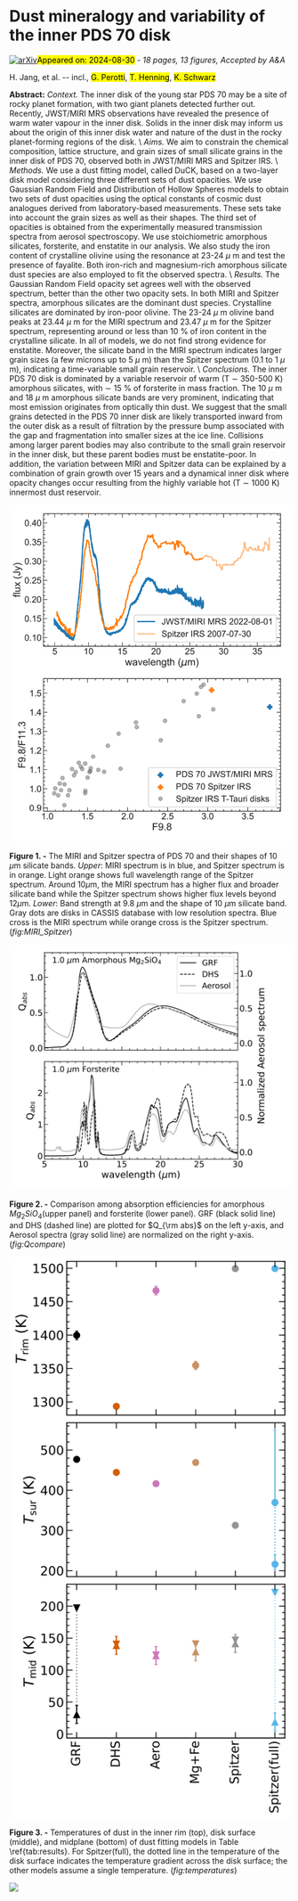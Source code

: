 <div class="macros" style="visibility:hidden;">
$\newcommand{\ensuremath}{}$
$\newcommand{\xspace}{}$
$\newcommand{\object}[1]{\texttt{#1}}$
$\newcommand{\farcs}{{.}''}$
$\newcommand{\farcm}{{.}'}$
$\newcommand{\arcsec}{''}$
$\newcommand{\arcmin}{'}$
$\newcommand{\ion}[2]{#1#2}$
$\newcommand{\textsc}[1]{\textrm{#1}}$
$\newcommand{\hl}[1]{\textrm{#1}}$
$\newcommand{\footnote}[1]{}$
$\newcommand{\sect}[1]{Sect.~\ref{sec:#1}}$
$\newcommand{\Sect}[1]{Section~\ref{sec:#1}}$
$\newcommand{\sects}[2]{Sects. \ref{sec:#1} and \ref{sec:#2}}$
$\newcommand{\Sects}[2]{Sections \ref{sec:#1} and \ref{sec:#2}}$
$\newcommand{\fg}[1]{Fig.~\ref{fig:#1}}$
$\newcommand{\Fg}[1]{Figure~\ref{fig:#1}}$
$\newcommand{\fgs}[2]{Figs. \ref{fig:#1} and \ref{fig:#2}}$
$\newcommand{\Fgs}[2]{Figures \ref{fig:#1} and \ref{fig:#2}}$
$\newcommand{\fgnum}[1]{\ref{fig:#1}}$
$\newcommand{\eq}[1]{Eq.~(\ref{eq:#1})\xspace}$
$\newcommand{\Eq}[1]{Equation~(\ref{eq:#1})\xspace}$
$\newcommand{\Eqs}[2]{Eqs. (\ref{eq:#1}) and (\ref{eq:#2})}$
$\newcommand{\Eqss}[3]{Eqs. (\ref{eq:#1}), (\ref{eq:#2}) and (\ref{eq:#3})}$
$\newcommand{\co}[1]{\textcolor{blue}{\textsf{#1}}}$
$\newcommand{\jay}[1]{\textcolor{orange}{\textsf{#1}}}$</div>



<div id="title">

# Dust mineralogy and variability of the inner PDS 70 disk

</div>
<div id="comments">

[![arXiv](https://img.shields.io/badge/arXiv-2408.16367-b31b1b.svg)](https://arxiv.org/abs/2408.16367)<mark>Appeared on: 2024-08-30</mark> -  _18 pages, 13 figures, Accepted by A&A_

</div>
<div id="authors">

H. Jang, et al. -- incl., <mark>G. Perotti</mark>, <mark>T. Henning</mark>, <mark>K. Schwarz</mark>

</div>
<div id="abstract">

**Abstract:** _Context._ The inner disk of the young star PDS 70 may be a site of rocky planet formation, with two giant planets detected further out. Recently, JWST/MIRI MRS observations have revealed the presence of warm water vapour in the inner disk. Solids in the inner disk may inform us about the origin of this inner disk water and nature of the dust in the rocky planet-forming regions of the disk. \ _Aims._ We aim to constrain the chemical composition, lattice structure, and grain sizes of small silicate grains in the inner disk of PDS 70, observed both in JWST/MIRI MRS and Spitzer IRS. \ _Methods._ We use a dust fitting model, called DuCK, based on a two-layer disk model considering three different sets of dust opacities. We use Gaussian Random Field and Distribution of Hollow Spheres models to obtain two sets of dust opacities using the optical constants of cosmic dust analogues derived from laboratory-based measurements. These sets take into account the grain sizes as well as their shapes. The third set of opacities is obtained from the experimentally measured transmission spectra from aerosol spectroscopy. We use stoichiometric amorphous silicates, forsterite, and enstatite in our analysis. We also study the iron content of crystalline olivine using the resonance at 23-24 $\mu$ m and test the presence of fayalite. Both iron-rich and magnesium-rich amorphous silicate dust species are also employed to fit the observed spectra. \ _Results._ The Gaussian Random Field opacity set agrees well with the observed spectrum, better than the other two opacity sets. In both MIRI and Spitzer spectra, amorphous silicates are the dominant dust species. Crystalline silicates are dominated by iron-poor olivine. The 23-24 $\mu$ m olivine band peaks at 23.44 $\mu$ m for the MIRI spectrum and 23.47 $\mu$ m for the Spitzer spectrum, representing around or less than 10 \% of iron content in the crystalline silicate. In all of models, we do not find strong evidence for enstatite. Moreover, the silicate band in the MIRI spectrum indicates larger grain sizes (a few microns up to 5 $\mu$ m) than the Spitzer spectrum (0.1 to 1 $\mu$ m), indicating a time-variable small grain reservoir. \ _Conclusions._ The inner PDS 70 disk is dominated by a variable reservoir of warm (T $\sim$ 350-500 K) amorphous silicates, with $\sim$ 15 \% of forsterite in mass fraction. The 10 $\mu$ m and 18 $\mu$ m amorphous silicate bands are very prominent, indicating that most emission originates from optically thin dust. We suggest that the small grains detected in the PDS 70 inner disk are likely transported inward from the outer disk as a result of filtration by the pressure bump associated with the gap and fragmentation into smaller sizes at the ice line. Collisions among larger parent bodies may also contribute to the small grain reservoir in the inner disk, but these parent bodies must be enstatite-poor. In addition, the variation between MIRI and Spitzer data can be explained by a combination of grain growth over 15 years and a dynamical inner disk where opacity changes occur resulting from the highly variable hot (T $\sim$ 1000 K) innermost dust reservoir.

</div>

<div id="div_fig1">

<img src="tmp_2408.16367/./figures/MIRI_Spitzer_SpectraF98F113.png" alt="Fig1" width="100%"/>

**Figure 1. -** The MIRI and Spitzer spectra of PDS 70 and their shapes of 10 $\mu$m silicate bands. _Upper_: MIRI spectrum is in blue, and Spitzer spectrum is in orange. Light orange shows full wavelength range of the Spitzer spectrum. Around $10 \mu$m, the MIRI spectrum has a higher flux and broader silicate band while the Spitzer spectrum shows higher flux levels beyond $12 \mu$m. _Lower_: Band strength at 9.8 $\mu$m and the shape of 10 $\mu$m silicate band. Gray dots are disks in CASSIS database with low resolution spectra. Blue cross is the MIRI spectrum while orange cross is the Spitzer spectrum. (*fig:MIRI_Spitzer*)

</div>
<div id="div_fig2">

<img src="tmp_2408.16367/./figures/QcurvesCompare.png" alt="Fig2" width="100%"/>

**Figure 2. -** Comparison among absorption efficiencies for amorphous $Mg_2$$SiO_4$(upper panel) and forsterite (lower panel). GRF (black solid line) and DHS (dashed line) are plotted for $Q_{\rm abs}$ on the left y-axis, and Aerosol spectra (gray solid line) are normalized on the right y-axis. (*fig:Qcompare*)

</div>
<div id="div_fig3">

<img src="tmp_2408.16367/./figures/temperatures_vertical.png" alt="Fig3" width="100%"/>

**Figure 3. -** Temperatures of dust in the inner rim (top), disk surface (middle), and midplane (bottom) of dust fitting models in Table \ref{tab:results}. For Spitzer(full), the dotted line in the temperature of the disk surface indicates the temperature gradient across the disk surface; the other models assume a single temperature. (*fig:temperatures*)

</div><div id="qrcode"><img src=https://api.qrserver.com/v1/create-qr-code/?size=100x100&data="https://arxiv.org/abs/2408.16367"></div>